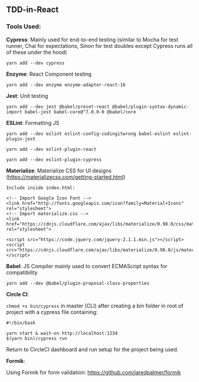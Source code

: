 ## TDD-in-React

### Tools Used:

**Cypress**: Mainly used for end-to-end testing (similar to Mocha for test runner, Chai for expectations, Sinon for test doubles except Cypress runs all of these under the hood)

    yarn add --dev cypress

**Enzyme**: React Component testing

    yarn add --dev enzyme enzyme-adapter-react-16

**Jest**: Unit testing

    yarn add --dev jest @babel/preset-react @babel/plugin-syntax-dynamic-import babel-jest babel-core@^7.0.0-0 @babel/core

**ESLint**: Formatting JS

    yarn add --dev eslint eslint-config-codingitwrong babel-eslint eslint-plugin-jest

    yarn add --dev eslint-plugin-react

    yarn add --dev eslint-plugin-cypress

**Materialize**: Materialize CSS for UI designs (https://materializecss.com/getting-started.html)

    Include inside index.html:

    <!-- Import Google Icon Font -->
    <link href="http://fonts.googleapis.com/icon?family=Material+Icons" rel="stylesheet">
    <!-- Import materialize.css -->
    <link href="https://cdnjs.cloudflare.com/ajax/libs/materialize/0.98.0/css/materialize.min.css" rel="stylesheet">

    <script src="https://code.jquery.com/jquery-2.1.1.min.js"></script>
    <script src="https://cdnjs.cloudflare.com/ajax/libs/materialize/0.98.0/js/materialize.min.js"></script>

**Babel**: JS Compiler mainly used to convert ECMAScript syntax for compatibility

    yarn add --dev @babel/plugin-proposal-class-properties

**Circle CI**:

`chmod +x bin/cypress` in master (CLI) after creating a bin folder in root of project with a cypress file containing:

    #!/bin/bash

    yarn start & wait-on http://localhost:1234
    $(yarn bin)/cypress run

Return to CircleCI dashboard and run setup for the project being used.

**Formik**:

Using Formik for form validation: https://github.com/jaredpalmer/formik

